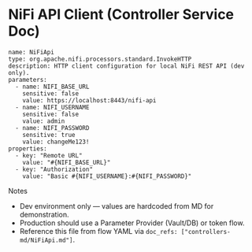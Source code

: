 # NiFi API Client (Controller Service Doc)

```controller-service
name: NiFiApi
type: org.apache.nifi.processors.standard.InvokeHTTP
description: HTTP client configuration for local NiFi REST API (dev only).
parameters:
  - name: NIFI_BASE_URL
    sensitive: false
    value: https://localhost:8443/nifi-api
  - name: NIFI_USERNAME
    sensitive: false
    value: admin
  - name: NIFI_PASSWORD
    sensitive: true
    value: changeMe123!
properties:
  - key: "Remote URL"
    value: "#{NIFI_BASE_URL}"
  - key: "Authorization"
    value: "Basic #{NIFI_USERNAME}:#{NIFI_PASSWORD}"
```

Notes
- Dev environment only — values are hardcoded from MD for demonstration.
- Production should use a Parameter Provider (Vault/DB) or token flow.
- Reference this file from flow YAML via `doc_refs: ["controllers-md/NiFiApi.md"]`.

